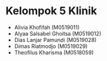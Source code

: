 # Kelompok 5 Klinik

+ Alivia Khofifah (M0519011)
+ Alyaa Salsabel Ghoitsa (M0519012)
+ Dias Lanjar Pamundi (M0519028)
+ Dimas Riatmodjo (M0519029)
+ Theofilus Kharisma (M0518059)
